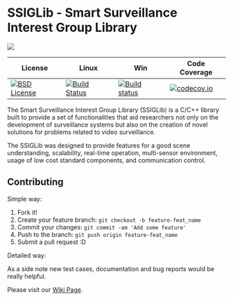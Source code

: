 # SSIGLib - Smart Surveillance Interest Group Library

<a href="http://www.ssig.dcc.ufmg.br"><img src="http://www.ssig.dcc.ufmg.br/wp-content/uploads/2014/02/ssig_logo_bitmap_hd-300x205.png"></a>

| License|Linux|Win|Code Coverage|
| ----|----|----- | ---------|
|[![BSD License](https://img.shields.io/badge/license-BSD-blue.svg)](http://opensource.org/licenses/BSD-3-Clause)| [![Build Status](https://travis-ci.org/ssig/ssiglib.svg?branch=develop)](https://travis-ci.org/ssig/ssiglib) | [![Build status](https://ci.appveyor.com/api/projects/status/5u15qvg6pyqaddcf?svg=true)](https://ci.appveyor.com/project/rbkloss/ssiglib) | [![codecov.io](https://codecov.io/github/ssig/ssiglib/coverage.svg?branch=develop)](https://codecov.io/github/ssig/ssiglib?branch=develop) |

The Smart Surveillance Interest Group Library (SSIGLib) is a C/C++ library built to provide a set of functionalities that aid researchers not only on the development of surveillance systems but also on the creation of novel solutions for problems related to video surveillance.

The SSIGLib was designed to provide features for a good scene understanding, scalability, real-time operation, multi-sensor environment, usage of low cost standard components, and communication control.

## Contributing

Simple way:

1. Fork it!
2. Create your feature branch: `git checkout -b feature-feat_name`
3. Commit your changes: `git commit -am 'Add some feature'`
4. Push to the branch: `git push origin feature-feat_name`
5. Submit a pull request :D

Detailed way:

As a side note new test cases, documentation and bug reports would be really helpful.

Please visit our [Wiki Page](https://github.com/ssig/ssiglib/wiki).
